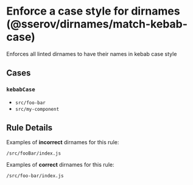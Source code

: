 # Enforce a case style for dirnames (@sserov/dirnames/match-kebab-case)

Enforces all linted dirnames to have their names in kebab case style
## Cases

### `kebabCase`

- `src/foo-bar`
- `src/my-component`

## Rule Details

Examples of **incorrect** dirnames for this rule:

```
/src/fooBar/index.js
```

Examples of **correct** dirnames for this rule:

```
/src/foo-bar/index.js
```
